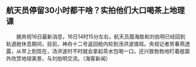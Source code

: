 ## 航天员停留30小时都干啥？实拍他们大口喝茶上地理课
　　据央视16日最新消息，16日14时15分左右，航天员聂海胜和刘伯明已经回到轨道舱休息期间，目前，神舟十二号返回舱内轮到汤洪波值班。央视记者劳春燕透露，从早上到现在，汤洪波时不时就会拿起茶水包喝一口。还兴致勃勃地盯着舷窗外欣赏地球美景，与刘伯明交流。（海客新闻）

